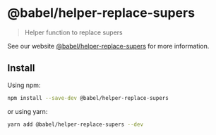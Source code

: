 # @babel/helper-replace-supers

> Helper function to replace supers

See our website [@babel/helper-replace-supers](https://babeljs.io/docs/en/next/babel-helper-replace-supers.html) for more information.

## Install

Using npm:

```sh
npm install --save-dev @babel/helper-replace-supers
```

or using yarn:

```sh
yarn add @babel/helper-replace-supers --dev
```
